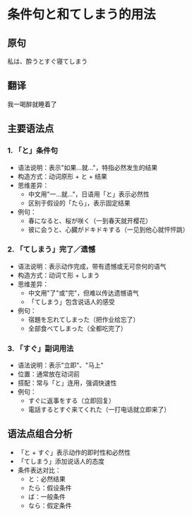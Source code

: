 # 条件句と和てしまう的用法

## 原句
私は、酔うとすぐ寝てしまう

## 翻译
我一喝醉就睡着了

## 主要语法点

### 1. 「と」条件句
- 语法说明：表示"如果...就..."，特指必然发生的结果
- 构造方式：动词原形 + と + 结果
- 思维差异：
  - 中文用"一...就..."，日语用「と」表示必然性
  - 区别于假设的「たら」，表示固定结果
- 例句：
  - 春になると、桜が咲く（一到春天就开樱花）
  - 彼に会うと、心臓がドキドキする（一见到他心就怦怦跳）

### 2. 「てしまう」完了／遗憾
- 语法说明：表示动作完成，带有遗憾或无可奈何的语气
- 构造方式：动词て形 + しまう
- 思维差异：
  - 中文用"了"或"完"，但难以传达遗憾语气
  - 「てしまう」包含说话人的感受
- 例句：
  - 宿題を忘れてしまった（把作业给忘了）
  - 全部食べてしまった（全都吃完了）

### 3. 「すぐ」副词用法
- 语法说明：表示"立即"、"马上"
- 位置：通常放在动词前
- 搭配：常与「と」连用，强调快速性
- 例句：
  - すぐに返事をする（立即回复）
  - 電話するとすぐ来てくれた（一打电话就立即来了）

## 语法点组合分析
- 「と + すぐ」表示动作的即时性和必然性
- 「てしまう」添加说话人的态度
- 条件表达对比：
  - と：必然结果
  - たら：假设条件
  - ば：一般条件
  - なら：假定条件